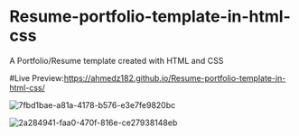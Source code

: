 # Resume-portfolio-template-in-html-css
A Portfolio/Resume template created with HTML and CSS

#Live Preview:https://ahmedz182.github.io/Resume-portfolio-template-in-html-css/

![7fbd1bae-a81a-4178-b576-e3e7fe9820bc](https://github.com/Ahmedz182/Resume-portfolio-template-in-html-css/assets/35397403/ba6d5a5e-0855-4ea2-9949-aff67202e706)

![2a284941-faa0-470f-816e-ce27938148eb](https://github.com/Ahmedz182/Resume-portfolio-template-in-html-css/assets/35397403/1c4b0ceb-8cd5-4bae-a659-19bbb14f520a)
